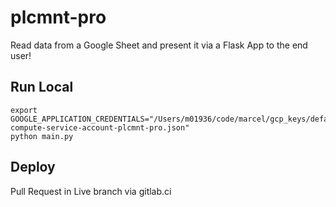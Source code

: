# plcmnt-pro
Read data from a Google Sheet and present it via a Flask App to the end user!

## Run Local
```
export GOOGLE_APPLICATION_CREDENTIALS="/Users/m01936/code/marcel/gcp_keys/default-compute-service-account-plcmnt-pro.json"
python main.py
```

## Deploy
Pull Request in Live branch via gitlab.ci